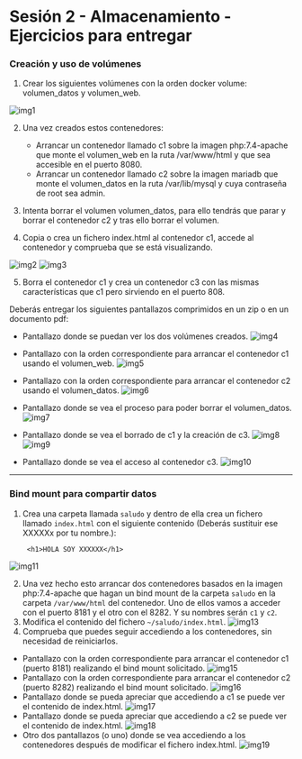 # **Sesión 2 - Almacenamiento - Ejercicios para entregar**

### Creación y uso de volúmenes

1. Crear los siguientes volúmenes con la orden docker volume: volumen_datos y volumen_web.

  ![img1](img/img1.PNG)

2. Una vez creados estos contenedores:
    - Arrancar un contenedor llamado c1 sobre la imagen php:7.4-apache que monte el volumen_web en la ruta /var/www/html y que sea accesible en el puerto 8080.
    - Arrancar un contenedor llamado c2 sobre la imagen mariadb que monte el volumen_datos en la ruta /var/lib/mysql y cuya contraseña de root sea admin.

3. Intenta borrar el volumen volumen_datos, para ello tendrás que parar y borrar el contenedor c2 y tras ello borrar el volumen.

4. Copia o crea un fichero index.html al contenedor c1, accede al contenedor y comprueba que se está visualizando.

![img2](img/img2.PNG)
![img3](img/img3.PNG)

5. Borra el contenedor c1 y crea un contenedor c3 con las mismas características que c1 pero sirviendo en el puerto 808.

Deberás entregar los siguientes pantallazos comprimidos en un zip o en un documento pdf:

- Pantallazo donde se puedan ver los dos volúmenes creados.
![img4](img/img4.PNG)
- Pantallazo con la orden correspondiente para arrancar el contenedor c1 usando el volumen_web.
![img5](img/img5.PNG)

- Pantallazo con la orden correspondiente para arrancar el contenedor c2 usando el volumen_datos.
![img6](img/img6.PNG)
- Pantallazo donde se vea el proceso para poder borrar el volumen_datos.
![img7](img/img7.PNG)
- Pantallazo donde se vea el borrado de c1 y la creación de c3.
![img8](img/img8.PNG)
![img9](img/img9.PNG)
- Pantallazo donde se vea el acceso al contenedor c3.
![img10](img/img10.PNG)

---

### Bind mount para compartir datos

1. Crea una carpeta llamada `saludo` y dentro de ella crea un fichero llamado `index.html` con el siguiente contenido (Deberás sustituir ese XXXXXx por tu nombre.):

        <h1>HOLA SOY XXXXXX</h1>

![img11](img/img11.PNG)

2. Una vez hecho esto arrancar dos contenedores basados en la imagen php:7.4-apache que hagan un bind mount de la carpeta `saludo` en la carpeta `/var/www/html` del contenedor. Uno de ellos vamos a acceder con el puerto 8181 y el otro con el 8282. Y su nombres serán `c1` y `c2`.
3. Modifica el contenido del fichero `~/saludo/index.html`.
![img13](img/img13.PNG)
4. Comprueba que puedes seguir accediendo a los contenedores, sin necesidad de reiniciarlos.

- Pantallazo con la orden correspondiente para arrancar el contenedor c1 (puerto 8181) realizando el bind mount solicitado.
![img15](img/img15.PNG)
- Pantallazo con la orden correspondiente para arrancar el contenedor c2 (puerto 8282) realizando el bind mount solicitado.
![img16](img/img16.PNG)
- Pantallazo donde se pueda apreciar que accediendo a c1 se puede ver el contenido de index.html.
![img17](img/img17.PNG)
- Pantallazo donde se pueda apreciar que accediendo a c2 se puede ver el contenido de index.html.
![img18](img/img18.PNG)
- Otro dos pantallazos (o uno) donde se vea accediendo a los contenedores después de modificar el fichero index.html.
![img19](img/img19.PNG)